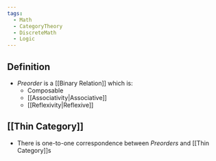 ```yaml
---
tags:
  - Math
  - CategoryTheory
  - DiscreteMath
  - Logic
---
```

## Definition
- *Preorder* is a [[Binary Relation]] which is:
	- Composable
	- [[Associativity|Associative]]
	- [[Reflexivity|Reflexive]] 
## [[Thin Category]]
- There is one-to-one correspondence between *Preorders* and [[Thin Category]]s